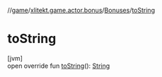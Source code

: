 //[game](../../../index.md)/[xlitekt.game.actor.bonus](../index.md)/[Bonuses](index.md)/[toString](to-string.md)

# toString

[jvm]\
open override fun [toString](to-string.md)(): [String](https://kotlinlang.org/api/latest/jvm/stdlib/kotlin/-string/index.html)
